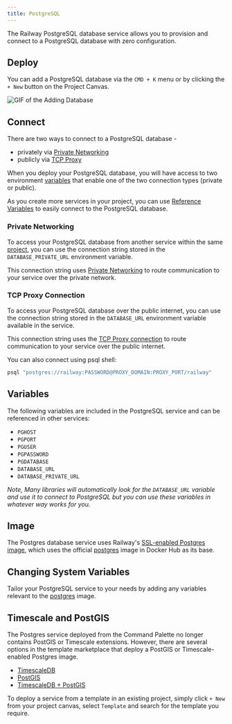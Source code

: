 ```yaml
---
title: PostgreSQL
---
```


The Railway PostgreSQL database service allows you to provision and connect to a
PostgreSQL database with zero configuration.

## Deploy

You can add a PostgreSQL database via the `CMD + K` menu or by clicking the `+ New` button on the Project Canvas.

<Image src="https://res.cloudinary.com/railway/image/upload/v1695934218/docs/databases/addDB_qxyctn.gif"
alt="GIF of the Adding Database"
layout="intrinsic"
width={450} height={396} quality={100} />

## Connect

There are two ways to connect to a PostgreSQL database - 
- privately via [Private Networking](/reference/private-networking)
- publicly via [TCP Proxy](/deploy/exposing-your-app#tcp-proxying)

When you deploy your PostgreSQL database, you will have access to two environment [variables](/develop/variables) that enable one of the two connection types (private or public).

As you create more services in your project, you can use [Reference Variables](/guides/variables#referencing-another-services-variable) to easily connect to the PostgreSQL database.

### Private Networking

To access your PostgreSQL database from another service within the same [project](/develop/projects), you can use the connection string stored in the `DATABASE_PRIVATE_URL` environment variable.

This connection string uses [Private Networking](/reference/private-networking) to route communication to your service over the private network.


### TCP Proxy Connection

To access your PostgreSQL database over the public internet, you can use the connection string stored in the `DATABASE_URL` environment variable available in the service.

This connection string uses the [TCP Proxy connection](/deploy/exposing-your-app#tcp-proxying) to route communication to your service over the public internet.

You can also connect using psql shell:
```bash
psql "postgres://railway:PASSWORD@PROXY_DOMAIN:PROXY_PORT/railway"
```

## Variables

The following variables are included in the PostgreSQL service and can be referenced in other services:
- `PGHOST`
- `PGPORT`
- `PGUSER`
- `PGPASSWORD`
- `PGDATABASE`
- `DATABASE_URL`
- `DATABASE_PRIVATE_URL`

_Note, Many libraries will automatically look for the `DATABASE_URL` variable and use
it to connect to PostgreSQL but you can use these variables in whatever way works for you._

## Image

The Postgres database service uses Railway's [SSL-enabled Postgres image](https://github.com/railwayapp-templates/postgres-ssl/pkgs/container/postgres-ssl), which uses the official [postgres](https://hub.docker.com/_/postgres) image in Docker Hub as its base.

## Changing System Variables

Tailor your PostgreSQL service to your needs by adding any variables relevant to the [postgres](https://hub.docker.com/_/postgres) image.


## Timescale and PostGIS

The Postgres service deployed from the Command Palette no longer contains PostGIS or Timescale extensions.  However, there are several options in the template marketplace that deploy a PostGIS or Timescale-enabled Postgres image.
- <a href="https://railway.app/template/VSbF5V" target="_blank">TimescaleDB</a>
- <a href="https://railway.app/template/postgis" target="_blank">PostGIS</a>
- <a href="https://railway.app/template/timescaledb-postgis" target="_blank">TimescaleDB + PostGIS</a>

To deploy a service from a template in an existing project, simply click `+ New` from your project canvas, select `Template` and search for the template you require.